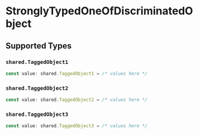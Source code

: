 # StronglyTypedOneOfDiscriminatedObject


## Supported Types

### `shared.TaggedObject1`

```typescript
const value: shared.TaggedObject1 = /* values here */
```

### `shared.TaggedObject2`

```typescript
const value: shared.TaggedObject2 = /* values here */
```

### `shared.TaggedObject3`

```typescript
const value: shared.TaggedObject3 = /* values here */
```

